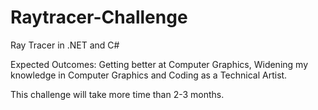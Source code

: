 # Raytracer-Challenge
Ray Tracer in .NET and C#

Expected Outcomes:
Getting better at Computer Graphics,
Widening my knowledge in Computer Graphics and Coding as a Technical Artist.

This challenge will take more time than 2-3 months.
